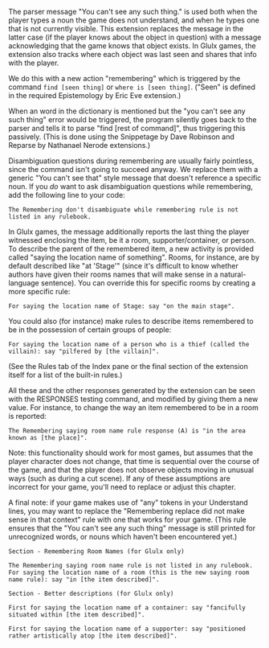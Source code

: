 The parser message "You can't see any such thing." is used both when the player types a noun the game does not understand, and when he types one that is not currently visible. This extension replaces the message in the latter case (if the player knows about the object in question) with a message acknowledging that the game knows that object exists. In Glulx games, the extension also tracks where each object was last seen and shares that info with the player.

We do this with a new action "remembering" which is triggered by the command ``find [seen thing]`` or ``where is [seen thing]``.
("Seen" is defined in the required Epistemology by Eric Eve extension.)

When an word in the dictionary is mentioned but the "you can't see any such thing" error would be triggered, the program
silently goes back to the parser and tells it to parse "find [rest of command]", thus triggering this passively.
(This is done using the Snippetage by Dave Robinson and Reparse by Nathanael Nerode extensions.)

Disambiguation questions during remembering are usually fairly pointless, since the command isn't going to succeed anyway. We replace them with a generic "You can't see that" style message that doesn't reference a specific noun. If you *do* want to ask disambiguation questions while remembering, add the following line to your code:

	The Remembering don't disambiguate while remembering rule is not listed in any rulebook.

In Glulx games, the message additionally reports the last thing the player witnessed enclosing the item, be it a room, supporter/container, or person. To describe the parent of the remembered item, a new activity is provided called "saying the location name of something". Rooms, for instance, are by default described like "at 'Stage'" (since it's difficult to know whether authors have given their rooms names that will make sense in a natural-language sentence). You can override this for specific rooms by creating a more specific rule:

	For saying the location name of Stage: say "on the main stage".
	
You could also (for instance) make rules to describe items remembered to be in the possession of certain groups of people:

	For saying the location name of a person who is a thief (called the villain): say "pilfered by [the villain]".
	
(See the Rules tab of the Index pane or the final section of the extension itself for a list of the built-in rules.)

All these and the other responses generated by the extension can be seen with the RESPONSES testing command, and modified by giving them a new value. For instance, to change the way an item remembered to be in a room is reported:
	
	The Remembering saying room name rule response (A) is "in the area known as [the place]".

Note: this functionality should work for most games, but assumes that the player character does not change, that time is sequential over the course of the game, and that the player does not observe objects moving in unusual ways (such as during a cut scene). If any of these assumptions are incorrect for your game, you'll need to replace or adjust this chapter.

A final note: if your game makes use of "any" tokens in your Understand lines, you may want to replace the "Remembering replace did not make sense in that context" rule with one that works for your game. (This rule ensures that the "You can't see any such thing" message is still printed for unrecognized words, or nouns which haven't been encountered yet.)

	Section - Remembering Room Names (for Glulx only)

	The Remembering saying room name rule is not listed in any rulebook. For saying the location name of a room (this is the new saying room name rule): say "in [the item described]".

	Section - Better descriptions (for Glulx only)

	First for saying the location name of a container: say "fancifully situated within [the item described]".

	First for saying the location name of a supporter: say "positioned rather artistically atop [the item described]".

